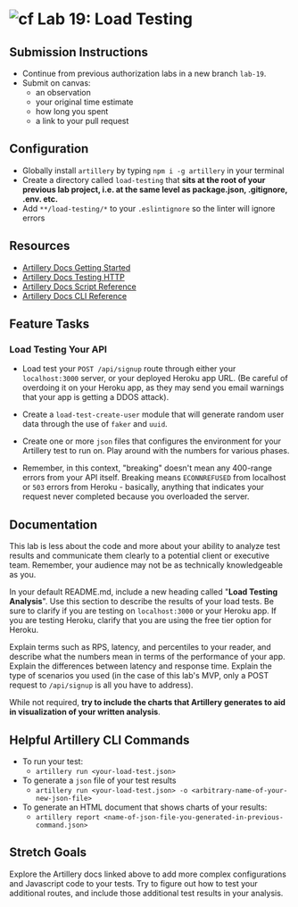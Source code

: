 ![cf](https://i.imgur.com/7v5ASc8.png) Lab 19: Load Testing
======

## Submission Instructions
* Continue from previous authorization labs in a new branch `lab-19`.
* Submit on canvas: 
  * an observation
  * your original time estimate
  * how long you spent
  * a link to your pull request
  
 ## Configuration
 * Globally install `artillery` by typing `npm i -g artillery` in your terminal
 * Create a directory called `load-testing` that **sits at the root of your previous lab project, i.e. at the same level as package.json, .gitignore, .env. etc.**
 * Add `**/load-testing/*` to your `.eslintignore` so the linter will ignore errors

## Resources
* [Artillery Docs Getting Started](https://artillery.io/docs/getting-started/)
* [Artillery Docs Testing HTTP](https://artillery.io/docs/http-reference/#extracting-and-reusing-parts-of-a-response-request-chaining)
* [Artillery Docs Script Reference](https://artillery.io/docs/script-reference/)
* [Artillery Docs CLI Reference](https://artillery.io/docs/cli-reference/)

## Feature Tasks  

### Load Testing Your API
* Load test your `POST /api/signup` route through either your `localhost:3000` server, or your deployed Heroku app URL. (Be careful of overdoing it on your Heroku app, as they may send you email warnings that your app is getting a DDOS attack). 

* Create a `load-test-create-user` module that will generate random user data through the use of `faker` and `uuid`. 

* Create one or more `json` files that configures the environment for your Artillery test to run on. Play around with the numbers for various phases. 

* Remember, in this context, "breaking" doesn't mean any 400-range errors from your API itself. Breaking means `ECONNREFUSED` from localhost or `503` errors from Heroku - basically, anything that indicates your request never completed because you overloaded the server. 

## Documentation
This lab is less about the code and more about your ability to analyze test results and communicate them clearly to a potential client or executive team. Remember, your audience may not be as technically knowledgeable as you. 

In your default README.md, include a new heading called "**Load Testing Analysis**". Use this section to describe the results of your load tests. Be sure to clarify if you are testing on `localhost:3000` or your Heroku app. If you are testing Heroku, clarify that you are using the free tier option for Heroku. 

Explain terms such as RPS, latency, and percentiles to your reader, and describe what the numbers mean in terms of the performance of your app. Explain the differences between latency and response time. Explain the type of scenarios you used (in the case of this lab's MVP, only a POST request to `/api/signup` is all you have to address). 

While not required, **try to include the charts that Artillery generates to aid in visualization of your written analysis**. 

## Helpful Artillery CLI Commands
* To run your test:
  * `artillery run <your-load-test.json>`
* To generate a `json` file of your test results
  * `artillery run <your-load-test.json> -o <arbitrary-name-of-your-new-json-file>`
* To generate an HTML document that shows charts of your results:
  * `artillery report <name-of-json-file-you-generated-in-previous-command.json>`

## Stretch Goals
Explore the Artillery docs linked above to add more complex configurations and Javascript code to your tests. Try to figure out how to test your additional routes, and include those additional test results in your analysis. 
